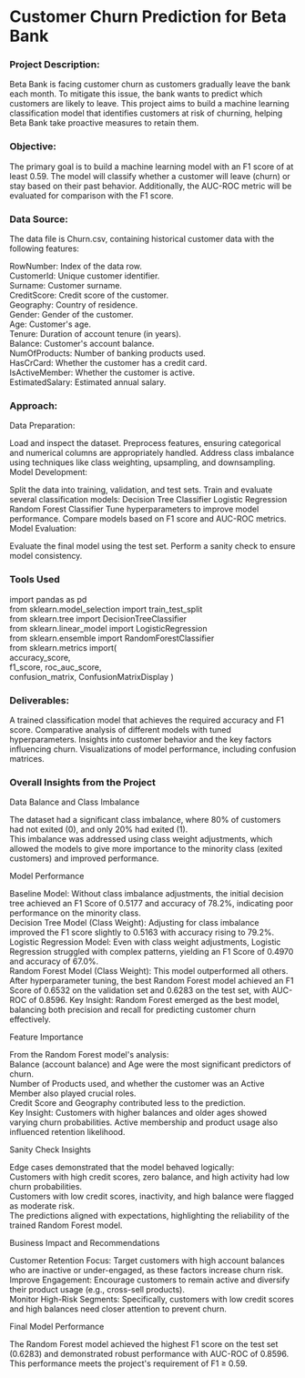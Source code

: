 # Customer Churn Prediction for Beta Bank

### Project Description:
Beta Bank is facing customer churn as customers gradually leave the bank each month. To mitigate this issue, the bank wants to predict which customers are likely to leave. This project aims to build a machine learning classification model that identifies customers at risk of churning, helping Beta Bank take proactive measures to retain them.

### Objective:
The primary goal is to build a machine learning model with an F1 score of at least 0.59. The model will classify whether a customer will leave (churn) or stay based on their past behavior. Additionally, the AUC-ROC metric will be evaluated for comparison with the F1 score.

### Data Source:
The data file is Churn.csv, containing historical customer data with the following features:

RowNumber: Index of the data row.<br>
CustomerId: Unique customer identifier.<br>
Surname: Customer surname.<br>
CreditScore: Credit score of the customer.<br>
Geography: Country of residence.<br>
Gender: Gender of the customer.<br>
Age: Customer's age.<br>
Tenure: Duration of account tenure (in years).<br>
Balance: Customer's account balance.<br>
NumOfProducts: Number of banking products used.<br>
HasCrCard: Whether the customer has a credit card.<br>
IsActiveMember: Whether the customer is active.<br>
EstimatedSalary: Estimated annual salary.<br>

### Approach:
Data Preparation:

Load and inspect the dataset.
Preprocess features, ensuring categorical and numerical columns are appropriately handled.
Address class imbalance using techniques like class weighting, upsampling, and downsampling.
Model Development:

Split the data into training, validation, and test sets.
Train and evaluate several classification models:
Decision Tree Classifier
Logistic Regression
Random Forest Classifier
Tune hyperparameters to improve model performance.
Compare models based on F1 score and AUC-ROC metrics.
Model Evaluation:

Evaluate the final model using the test set.
Perform a sanity check to ensure model consistency.

### Tools Used

import pandas as pd                          
from sklearn.model_selection import train_test_split  
from sklearn.tree import DecisionTreeClassifier       
from sklearn.linear_model import LogisticRegression  
from sklearn.ensemble import RandomForestClassifier  
from sklearn.metrics import(  
    accuracy_score,                       
    f1_score, roc_auc_score,             
    confusion_matrix, ConfusionMatrixDisplay
)
### Deliverables:
A trained classification model that achieves the required accuracy and F1 score.
Comparative analysis of different models with tuned hyperparameters.
Insights into customer behavior and the key factors influencing churn.
Visualizations of model performance, including confusion matrices.

### Overall Insights from the Project
Data Balance and Class Imbalance<br>

The dataset had a significant class imbalance, where 80% of customers had not exited (0), and only 20% had exited (1).<br>
This imbalance was addressed using class weight adjustments, which allowed the models to give more importance to the minority class (exited customers) and improved performance.<br>

Model Performance<br>

Baseline Model: Without class imbalance adjustments, the initial decision tree achieved an F1 Score of 0.5177 and accuracy of 78.2%, indicating poor performance on the minority class.<br>
Decision Tree Model (Class Weight): Adjusting for class imbalance improved the F1 score slightly to 0.5163 with accuracy rising to 79.2%.<br>
Logistic Regression Model: Even with class weight adjustments, Logistic Regression struggled with complex patterns, yielding an F1 Score of 0.4970 and accuracy of 67.0%.<br>
Random Forest Model (Class Weight): This model outperformed all others. After hyperparameter tuning, the best Random Forest model achieved an F1 Score of 0.6532 on the validation set and 0.6283 on the test set, with AUC-ROC of 0.8596.
Key Insight: Random Forest emerged as the best model, balancing both precision and recall for predicting customer churn effectively.

Feature Importance<br>

From the Random Forest model's analysis:<br>
Balance (account balance) and Age were the most significant predictors of churn.<br>
Number of Products used, and whether the customer was an Active Member also played crucial roles.<br>
Credit Score and Geography contributed less to the prediction.<br>
Key Insight: Customers with higher balances and older ages showed varying churn probabilities. Active membership and product usage also influenced retention likelihood.<br>

Sanity Check Insights<br>

Edge cases demonstrated that the model behaved logically:<br>
Customers with high credit scores, zero balance, and high activity had low churn probabilities.<br>
Customers with low credit scores, inactivity, and high balance were flagged as moderate risk.<br>
The predictions aligned with expectations, highlighting the reliability of the trained Random Forest model.<br>

Business Impact and Recommendations<br>

Customer Retention Focus: Target customers with high account balances who are inactive or under-engaged, as these factors increase churn risk.<br>
Improve Engagement: Encourage customers to remain active and diversify their product usage (e.g., cross-sell products).<br>
Monitor High-Risk Segments: Specifically, customers with low credit scores and high balances need closer attention to prevent churn.<br>

Final Model Performance<br>

The Random Forest model achieved the highest F1 score on the test set (0.6283) and demonstrated robust performance with AUC-ROC of 0.8596.<br>
This performance meets the project's requirement of F1 ≥ 0.59.

